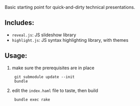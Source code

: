 Basic starting point for quick-and-dirty technical presentations.

## Includes:

  - `reveal.js`: JS slideshow library
  - `highlight.js`: JS syntax highlighting library, with themes

## Usage:

1. make sure the prerequisites are in place

        git submodule update --init
        bundle

1. edit the `index.haml` file to taste, then build

        bundle exec rake
